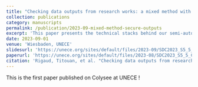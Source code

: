 ```yaml
---
title: "Checking data outputs from research works: a mixed method with ai and human control"
collection: publications
category: manuscripts
permalink: /publication/2023-09-mixed-method-secure-outputs
excerpt: 'This paper presents the technical stacks behind our semi-automated control system'
date: 2023-09-01
venue: 'Wiesbaden, UNECE'
slidesurl: 'https://unece.org/sites/default/files/2023-09/SDC2023_S5_5_CASD_Rigaud_P.pdf'
paperurl: 'https://unece.org/sites/default/files/2023-08/SDC2023_S5_5_CASD_Rigaud_D.pdf'
citation: 'Rigaud, Titouan, et al. "Checking data outputs from research works: a mixed method with ai and human control." United Nations Economic Commission for Europe (UNECE) Conference of European Statisticians (CES): Expert meeting on Statistical Data Confidentiality. 2023.'
---
```


This is the first paper published on Colysee at UNECE !

